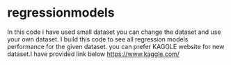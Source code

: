 # regressionmodels

In this code i have used small dataset you can change the dataset and use your own dataset.
I build this code to see all regression models performance for the given dataset.
you can prefer KAGGLE website for new dataset.I have provided link below
https://www.kaggle.com/

